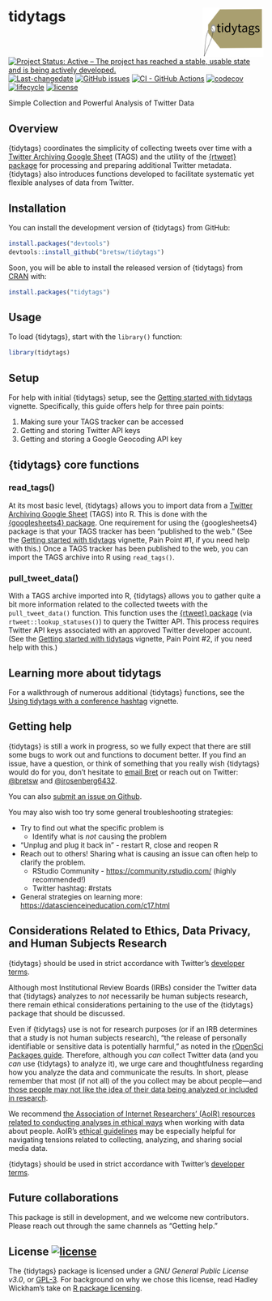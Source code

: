 
<!-- README.md is generated from README.Rmd. Please edit that file -->

# tidytags <img src="man/figures/tidytags-logo.png" align="right" width="120" />

<!-- badges: start -->

[![Project Status: Active – The project has reached a stable, usable
state and is being actively
developed.](https://www.repostatus.org/badges/latest/active.svg)](https://www.repostatus.org/#active)
[![Last-changedate](https://img.shields.io/github/last-commit/bretsw/tidytags.svg)](https://github.com/bretsw/tidytags/commits/main)
[![GitHub
issues](https://img.shields.io/github/issues/bretsw/tidytags.svg?style=popout)](https://github.com/bretsw/tidytags/issues/)
[![CI - GitHub
Actions](https://github.com/bretsw/tidytags/workflows/R-CMD-check/badge.svg)](https://github.com/bretsw/tidytags/actions)
[![codecov](https://codecov.io/gh/bretsw/tidytags/branch/master/graph/badge.svg)](https://codecov.io/gh/bretsw/tidytags)
[![lifecycle](https://img.shields.io/badge/lifecycle-maturing-blue.svg)](https://www.tidyverse.org/lifecycle/#maturing)
[![license](https://img.shields.io/badge/license-GPL3-9cf.svg)](https://www.gnu.org/licenses/gpl.html)
<!-- badges: end -->

Simple Collection and Powerful Analysis of Twitter Data

## Overview

{tidytags} coordinates the simplicity of collecting tweets over time
with a [Twitter Archiving Google Sheet](https://tags.hawksey.info/)
(TAGS) and the utility of the [{rtweet} package](https://rtweet.info/)
for processing and preparing additional Twitter metadata. {tidytags}
also introduces functions developed to facilitate systematic yet
flexible analyses of data from Twitter.

## Installation

You can install the development version of {tidytags} from GitHub:

``` r
install.packages("devtools")
devtools::install_github("bretsw/tidytags")
```

Soon, you will be able to install the released version of {tidytags}
from [CRAN](https://CRAN.R-project.org) with:

``` r
install.packages("tidytags")
```

## Usage

To load {tidytags}, start with the `library()` function:

``` r
library(tidytags)
```

## Setup

For help with initial {tidytags} setup, see the [Getting started with
tidytags](https://bretsw.github.io/tidytags/articles/setup.html)
vignette. Specifically, this guide offers help for three pain points:

1.  Making sure your TAGS tracker can be accessed
2.  Getting and storing Twitter API keys
3.  Getting and storing a Google Geocoding API key

## {tidytags} core functions

### read\_tags()

At its most basic level, {tidytags} allows you to import data from a
[Twitter Archiving Google Sheet](https://tags.hawksey.info/) (TAGS) into
R. This is done with the [{googlesheets4}
package](https://CRAN.R-project.org/package=googlesheets4). One
requirement for using the {googlesheets4} package is that your TAGS
tracker has been “published to the web.” (See the [Getting started with
tidytags](https://bretsw.github.io/tidytags/articles/setup.html)
vignette, Pain Point \#1, if you need help with this.) Once a TAGS
tracker has been published to the web, you can import the TAGS archive
into R using `read_tags()`.

### pull\_tweet\_data()

With a TAGS archive imported into R, {tidytags} allows you to gather
quite a bit more information related to the collected tweets with the
`pull_tweet_data()` function. This function uses the [{rtweet}
package](https://rtweet.info/) (via `rtweet::lookup_statuses()`) to
query the Twitter API. This process requires Twitter API keys associated
with an approved Twitter developer account. (See the [Getting started
with tidytags](https://bretsw.github.io/tidytags/articles/setup.html)
vignette, Pain Point \#2, if you need help with this.)

## Learning more about tidytags

For a walkthrough of numerous additional {tidytags} functions, see the
[Using tidytags with a conference
hashtag](https://bretsw.github.io/tidytags/articles/tidytags-with-conf-hashtags.html)
vignette.

## Getting help

{tidytags} is still a work in progress, so we fully expect that there
are still some bugs to work out and functions to document better. If you
find an issue, have a question, or think of something that you really
wish {tidytags} would do for you, don’t hesitate to [email
Bret](mailto:bret@bretsw.com) or reach out on Twitter:
[@bretsw](https://twitter.com/bretsw) and
[@jrosenberg6432](https://twitter.com/jrosenberg6432).

You can also [submit an issue on
Github](https://github.com/bretsw/tidytags/issues/).

You may also wish too try some general troubleshooting strategies:

  - Try to find out what the specific problem is
      - Identify what is *not* causing the problem
  - “Unplug and plug it back in” - restart R, close and reopen R
  - Reach out to others\! Sharing what is causing an issue can often
    help to clarify the problem.
      - RStudio Community - <https://community.rstudio.com/> (highly
        recommended\!)
      - Twitter hashtag: \#rstats
  - General strategies on learning more:
    <https://datascienceineducation.com/c17.html>

## Considerations Related to Ethics, Data Privacy, and Human Subjects Research

{tidytags} should be used in strict accordance with Twitter’s [developer
terms](https://developer.twitter.com/en/developer-terms/more-on-restricted-use-cases).

Although most Institutional Review Boards (IRBs) consider the Twitter
data that {tidytags} analyzes to *not* necessarily be human subjects
research, there remain ethical considerations pertaining to the use of
the {tidytags} package that should be discussed.

Even if {tidytags} use is not for research purposes (or if an IRB
determines that a study is not human subjects research), “the release of
personally identifiable or sensitive data is potentially harmful,” as
noted in the [rOpenSci Packages
guide](https://devguide.ropensci.org/policies.html#ethics-data-privacy-and-human-subjects-research).
Therefore, although you *can* collect Twitter data (and you *can* use
{tidytags} to analyze it), we urge care and thoughtfulness regarding how
you analyze the data and communicate the results. In short, please
remember that most (if not all) of the you collect may be about
people—and [those people may not like the idea of their data being
analyzed or included in
research](https://journals.sagepub.com/doi/full/10.1177/2056305118763366).

We recommend [the Association of Internet Researchers’ (AoIR) resources
related to conducting analyses in ethical
ways](https://aoir.org/ethics/) when working with data about people.
AoIR’s [ethical guidelines](https://aoir.org/reports/ethics3.pdf) may be
especially helpful for navigating tensions related to collecting,
analyzing, and sharing social media data.

{tidytags} should be used in strict accordance with Twitter’s [developer
terms](https://developer.twitter.com/en/developer-terms/more-on-restricted-use-cases).

## Future collaborations

This package is still in development, and we welcome new contributors.
Please reach out through the same channels as “Getting help.”

## License [![license](https://img.shields.io/badge/license-GPL3-9cf.svg)](https://www.gnu.org/licenses/gpl.html)

The {tidytags} package is licensed under a *GNU General Public License
v3.0*, or [GPL-3](https://choosealicense.com/licenses/lgpl-3.0/). For
background on why we chose this license, read Hadley Wickham’s take on
[R package licensing](http://r-pkgs.had.co.nz/description.html#license).
